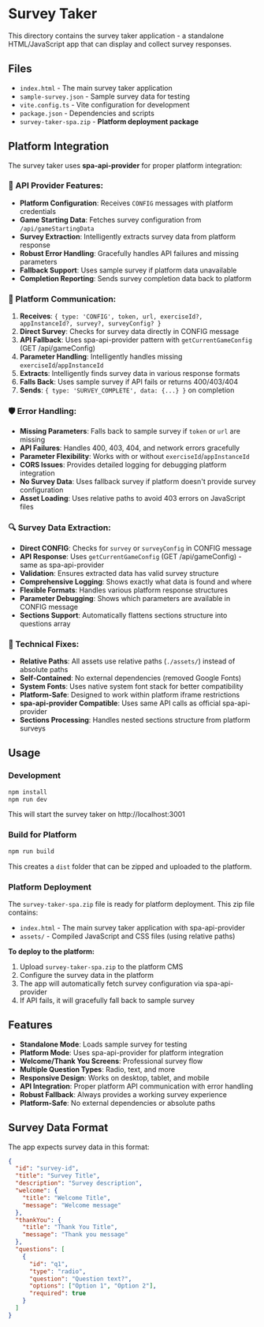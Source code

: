 # Survey Taker

This directory contains the survey taker application - a standalone HTML/JavaScript app that can display and collect survey responses.

## Files

- `index.html` - The main survey taker application
- `sample-survey.json` - Sample survey data for testing
- `vite.config.ts` - Vite configuration for development
- `package.json` - Dependencies and scripts
- `survey-taker-spa.zip` - **Platform deployment package**

## Platform Integration

The survey taker uses **spa-api-provider** for proper platform integration:

### **🔧 API Provider Features:**
- **Platform Configuration**: Receives `CONFIG` messages with platform credentials
- **Game Starting Data**: Fetches survey configuration from `/api/gameStartingData`
- **Survey Extraction**: Intelligently extracts survey data from platform response
- **Robust Error Handling**: Gracefully handles API failures and missing parameters
- **Fallback Support**: Uses sample survey if platform data unavailable
- **Completion Reporting**: Sends survey completion data back to platform

### **📡 Platform Communication:**
1. **Receives**: `{ type: 'CONFIG', token, url, exerciseId?, appInstanceId?, survey?, surveyConfig? }`
2. **Direct Survey**: Checks for survey data directly in CONFIG message
3. **API Fallback**: Uses spa-api-provider pattern with `getCurrentGameConfig` (GET /api/gameConfig)
4. **Parameter Handling**: Intelligently handles missing `exerciseId`/`appInstanceId`
5. **Extracts**: Intelligently finds survey data in various response formats
6. **Falls Back**: Uses sample survey if API fails or returns 400/403/404
7. **Sends**: `{ type: 'SURVEY_COMPLETE', data: {...} }` on completion

### **🛡️ Error Handling:**
- **Missing Parameters**: Falls back to sample survey if `token` or `url` are missing
- **API Failures**: Handles 400, 403, 404, and network errors gracefully
- **Parameter Flexibility**: Works with or without `exerciseId`/`appInstanceId`
- **CORS Issues**: Provides detailed logging for debugging platform integration
- **No Survey Data**: Uses fallback survey if platform doesn't provide survey configuration
- **Asset Loading**: Uses relative paths to avoid 403 errors on JavaScript files

### **🔍 Survey Data Extraction:**
- **Direct CONFIG**: Checks for `survey` or `surveyConfig` in CONFIG message
- **API Response**: Uses `getCurrentGameConfig` (GET /api/gameConfig) - same as spa-api-provider
- **Validation**: Ensures extracted data has valid survey structure
- **Comprehensive Logging**: Shows exactly what data is found and where
- **Flexible Formats**: Handles various platform response structures
- **Parameter Debugging**: Shows which parameters are available in CONFIG message
- **Sections Support**: Automatically flattens sections structure into questions array

### **🔧 Technical Fixes:**
- **Relative Paths**: All assets use relative paths (`./assets/`) instead of absolute paths
- **Self-Contained**: No external dependencies (removed Google Fonts)
- **System Fonts**: Uses native system font stack for better compatibility
- **Platform-Safe**: Designed to work within platform iframe restrictions
- **spa-api-provider Compatible**: Uses same API calls as official spa-api-provider
- **Sections Processing**: Handles nested sections structure from platform surveys

## Usage

### Development
```bash
npm install
npm run dev
```

This will start the survey taker on http://localhost:3001

### Build for Platform
```bash
npm run build
```

This creates a `dist` folder that can be zipped and uploaded to the platform.

### Platform Deployment
The `survey-taker-spa.zip` file is ready for platform deployment. This zip file contains:
- `index.html` - The main survey taker application with spa-api-provider
- `assets/` - Compiled JavaScript and CSS files (using relative paths)

**To deploy to the platform:**
1. Upload `survey-taker-spa.zip` to the platform CMS
2. Configure the survey data in the platform
3. The app will automatically fetch survey configuration via spa-api-provider
4. If API fails, it will gracefully fall back to sample survey

## Features

- **Standalone Mode**: Loads sample survey for testing
- **Platform Mode**: Uses spa-api-provider for platform integration
- **Welcome/Thank You Screens**: Professional survey flow
- **Multiple Question Types**: Radio, text, and more
- **Responsive Design**: Works on desktop, tablet, and mobile
- **API Integration**: Proper platform API communication with error handling
- **Robust Fallback**: Always provides a working survey experience
- **Platform-Safe**: No external dependencies or absolute paths

## Survey Data Format

The app expects survey data in this format:
```json
{
  "id": "survey-id",
  "title": "Survey Title",
  "description": "Survey description",
  "welcome": {
    "title": "Welcome Title",
    "message": "Welcome message"
  },
  "thankYou": {
    "title": "Thank You Title", 
    "message": "Thank you message"
  },
  "questions": [
    {
      "id": "q1",
      "type": "radio",
      "question": "Question text?",
      "options": ["Option 1", "Option 2"],
      "required": true
    }
  ]
}
``` 
